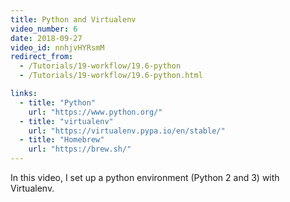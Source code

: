```yaml
---
title: Python and Virtualenv
video_number: 6
date: 2018-09-27
video_id: nnhjvHYRsmM
redirect_from:
  - /Tutorials/19-workflow/19.6-python
  - /Tutorials/19-workflow/19.6-python.html

links:
  - title: "Python"
    url: "https://www.python.org/"
  - title: "virtualenv"
    url: "https://virtualenv.pypa.io/en/stable/"
  - title: "Homebrew"
    url: "https://brew.sh/"
---
```

In this video, I set up a python environment (Python 2 and 3) with Virtualenv.